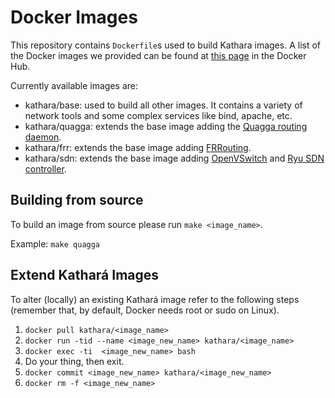 # Docker Images

This repository contains `Dockerfile`s used to build Kathara images. A list of the Docker images we provided can be found at [this page](https://hub.docker.com/u/kathara/) in the Docker Hub.

Currently available images are:
- kathara/base: used to build all other images. It contains a variety of network tools and some complex services like bind, apache, etc.
- kathara/quagga: extends the base image adding the [Quagga routing daemon](https://www.nongnu.org/quagga/).
- kathara/frr: extends the base image adding [FRRouting](https://frrouting.org/).
- kathara/sdn: extends the base image adding [OpenVSwitch](https://www.openvswitch.org/) and [Ryu SDN controller](https://osrg.github.io/ryu/).

## Building from source
To build an image from source please run `make <image_name>`.

Example: `make quagga`

## Extend Kathará Images

To alter (locally) an existing Kathará image refer to the following steps (remember that, by default, Docker needs root or sudo on Linux).
1. `docker pull kathara/<image_name>`
2. `docker run -tid --name <image_new_name> kathara/<image_name>`
3. `docker exec -ti  <image_new_name> bash`
4. Do your thing, then exit.
5. `docker commit <image_new_name> kathara/<image_new_name>`
6. `docker rm -f <image_new_name>`
